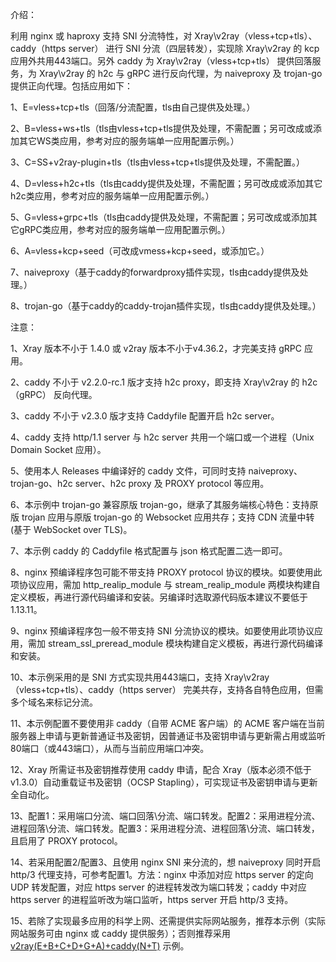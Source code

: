 介绍：

利用 nginx 或 haproxy 支持 SNI 分流特性，对 Xray\v2ray（vless+tcp+tls）、caddy（https server） 进行 SNI 分流（四层转发），实现除 Xray\v2ray 的 kcp 应用外共用443端口。另外 caddy 为 Xray\v2ray（vless+tcp+tls） 提供回落服务，为 Xray\v2ray 的 h2c 与 gRPC 进行反向代理，为 naiveproxy 及 trojan-go 提供正向代理。包括应用如下：

1、E=vless+tcp+tls（回落/分流配置，tls由自己提供及处理。）

2、B=vless+ws+tls（tls由vless+tcp+tls提供及处理，不需配置；另可改成或添加其它WS类应用，参考对应的服务端单一应用配置示例。）

3、C=SS+v2ray-plugin+tls（tls由vless+tcp+tls提供及处理，不需配置。）

4、D=vless+h2c+tls（tls由caddy提供及处理，不需配置；另可改成或添加其它h2c类应用，参考对应的服务端单一应用配置示例。）

5、G=vless+grpc+tls（tls由caddy提供及处理，不需配置；另可改成或添加其它gRPC类应用，参考对应的服务端单一应用配置示例。）

6、A=vless+kcp+seed（可改成vmess+kcp+seed，或添加它。）

7、naiveproxy（基于caddy的forwardproxy插件实现，tls由caddy提供及处理。）

8、trojan-go（基于caddy的caddy-trojan插件实现，tls由caddy提供及处理。）

注意：

1、Xray 版本不小于 1.4.0 或 v2ray 版本不小于v4.36.2，才完美支持 gRPC 应用。

2、caddy 不小于 v2.2.0-rc.1 版才支持 h2c proxy，即支持 Xray\v2ray 的 h2c（gRPC） 反向代理。

3、caddy 不小于 v2.3.0 版才支持 Caddyfile 配置开启 h2c server。

4、caddy 支持 http/1.1 server 与 h2c server 共用一个端口或一个进程（Unix Domain Socket 应用）。

5、使用本人 Releases 中编译好的 caddy 文件，可同时支持 naiveproxy、trojan-go、h2c server、h2c proxy 及 PROXY protocol 等应用。

6、本示例中 trojan-go 兼容原版 trojan-go，继承了其服务端核心特色：支持原版 trojan 应用与原版 trojan-go 的 Websocket 应用共存；支持 CDN 流量中转(基于 WebSocket over TLS)。

7、本示例 caddy 的 Caddyfile 格式配置与 json 格式配置二选一即可。

8、nginx 预编译程序包可能不带支持 PROXY protocol 协议的模块。如要使用此项协议应用，需加 http_realip_module 与 stream_realip_module 两模块构建自定义模板，再进行源代码编译和安装。另编译时选取源代码版本建议不要低于1.13.11。

9、nginx 预编译程序包一般不带支持 SNI 分流协议的模块。如要使用此项协议应用，需加 stream_ssl_preread_module 模块构建自定义模板，再进行源代码编译和安装。

10、本示例采用的是 SNI 方式实现共用443端口，支持 Xray\v2ray（vless+tcp+tls）、caddy（https server） 完美共存，支持各自特色应用，但需多个域名来标记分流。

11、本示例配置不要使用非 caddy（自带 ACME 客户端）的 ACME 客户端在当前服务器上申请与更新普通证书及密钥，因普通证书及密钥申请与更新需占用或监听80端口（或443端口），从而与当前应用端口冲突。

12、Xray 所需证书及密钥推荐使用 caddy 申请，配合 Xray（版本必须不低于v1.3.0）自动重载证书及密钥（OCSP Stapling），可实现证书及密钥申请与更新全自动化。

13、配置1：采用端口分流、端口回落\分流、端口转发。配置2：采用进程分流、进程回落\分流、端口转发。配置3：采用进程分流、进程回落\分流、端口转发，且启用了 PROXY protocol。

14、若采用配置2/配置3、且使用 nginx SNI 来分流的，想 naiveproxy 同时开启 http/3 代理支持，可参考配置1。方法：nginx 中添加对应 https server 的定向 UDP 转发配置，对应 https server 的进程转发改为端口转发；caddy 中对应 https server 的进程监听改为端口监听，https server 开启 http/3 支持。

15、若除了实现最多应用的科学上网、还需提供实际网站服务，推荐本示例（实际网站服务可由 nginx 或 caddy 提供服务）；否则推荐采用 [v2ray(E+B+C+D+G+A)+caddy(N+T)](https://github.com/lxhao61/integrated-examples/tree/main/v2ray(E%2BB%2BC%2BD%2BG%2BA)%2Bcaddy(N%2BT)) 示例。
